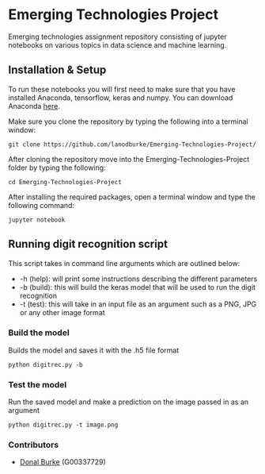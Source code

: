 # Emerging Technologies Project
Emerging technologies assignment repository consisting of jupyter notebooks on various topics in data science and machine learning.

## Installation & Setup
To run these notebooks you will first need to make sure that you have installed Anaconda, tensorflow, keras and numpy. You can download Anaconda [here](https://www.anaconda.com/download/).

Make sure you clone the repository by typing the following into a terminal window:
```
git clone https://github.com/lanodburke/Emerging-Technologies-Project/
```

After cloning the repository move into the Emerging-Technologies-Project folder by typing the following:
```
cd Emerging-Technologies-Project
```

After installing the required packages, open a terminal window and type the following command:
```
jupyter notebook
```

## Running digit recognition script
This script takes in command line arguments which are outlined below: 
- -h (help): will print some instructions describing the different parameters
- -b (build): this will build the keras model that will be used to run the digit recognition
- -t (test): this will take in an input file as an argument such as a PNG, JPG or any other image format

### Build the model 
Builds the model and saves it with the .h5 file format
```
python digitrec.py -b
```

### Test the model
Run the saved model and make a prediction on the image passed in as an argument
```
python digitrec.py -t image.png
```

### Contributors 
- [Donal Burke](https://github.com/lanodburke/) (G00337729)

